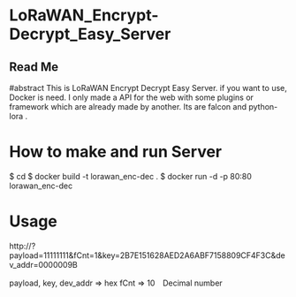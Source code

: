 # LoRaWAN_Encrypt-Decrypt_Easy_Server

## Read Me
#abstract
This is LoRaWAN Encrypt Decrypt Easy Server.
if you want to use, Docker is need.
I only made a API for the web with some plugins or framework which are already made by another. 
Its are falcon and python-lora .

# How to make and run Server
$ cd <your download dir>
$ docker build -t lorawan_enc-dec .
$ docker run -d -p 80:80 lorawan_enc-dec

# Usage
http://<your ip address>?payload=11111111&fCnt=1&key=2B7E151628AED2A6ABF7158809CF4F3C&dev_addr=0000009B

payload, key, dev_addr => hex
fCnt => 10　Decimal number





